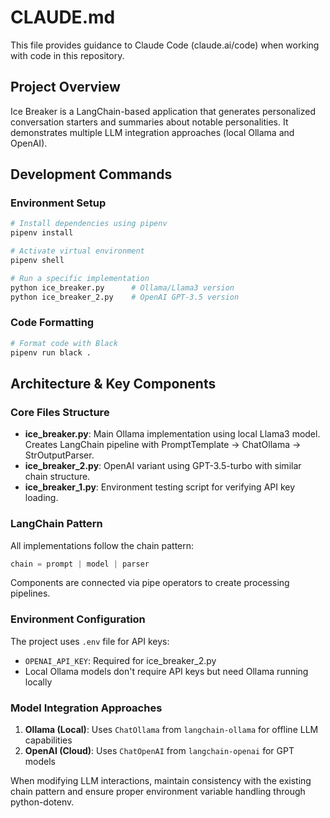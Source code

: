 # CLAUDE.md

This file provides guidance to Claude Code (claude.ai/code) when working with code in this repository.

## Project Overview

Ice Breaker is a LangChain-based application that generates personalized conversation starters and summaries about notable personalities. It demonstrates multiple LLM integration approaches (local Ollama and OpenAI).

## Development Commands

### Environment Setup
```bash
# Install dependencies using pipenv
pipenv install

# Activate virtual environment
pipenv shell

# Run a specific implementation
python ice_breaker.py      # Ollama/Llama3 version
python ice_breaker_2.py    # OpenAI GPT-3.5 version
```

### Code Formatting
```bash
# Format code with Black
pipenv run black .
```

## Architecture & Key Components

### Core Files Structure
- **ice_breaker.py**: Main Ollama implementation using local Llama3 model. Creates LangChain pipeline with PromptTemplate → ChatOllama → StrOutputParser.
- **ice_breaker_2.py**: OpenAI variant using GPT-3.5-turbo with similar chain structure.
- **ice_breaker_1.py**: Environment testing script for verifying API key loading.

### LangChain Pattern
All implementations follow the chain pattern:
```python
chain = prompt | model | parser
```
Components are connected via pipe operators to create processing pipelines.

### Environment Configuration
The project uses `.env` file for API keys:
- `OPENAI_API_KEY`: Required for ice_breaker_2.py
- Local Ollama models don't require API keys but need Ollama running locally

### Model Integration Approaches
1. **Ollama (Local)**: Uses `ChatOllama` from `langchain-ollama` for offline LLM capabilities
2. **OpenAI (Cloud)**: Uses `ChatOpenAI` from `langchain-openai` for GPT models

When modifying LLM interactions, maintain consistency with the existing chain pattern and ensure proper environment variable handling through python-dotenv.